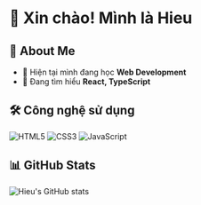 # 👋 Xin chào! Mình là Hieu

## 🚀 About Me
- 🔭 Hiện tại mình đang học **Web Development**
- 🌱 Đang tìm hiểu **React, TypeScript**

## 🛠 Công nghệ sử dụng
![HTML5](https://img.shields.io/badge/html5-%23E34F26.svg?style=for-the-badge&logo=html5&logoColor=white)
![CSS3](https://img.shields.io/badge/css3-%231572B6.svg?style=for-the-badge&logo=css3&logoColor=white)
![JavaScript](https://img.shields.io/badge/javascript-%23323330.svg?style=for-the-badge&logo=javascript&logoColor=%23F7DF1E)

## 📊 GitHub Stats
![Hieu's GitHub stats](https://github-readme-stats.vercel.app/api?username=hieutran-12&show_icons=true&theme=radical)
